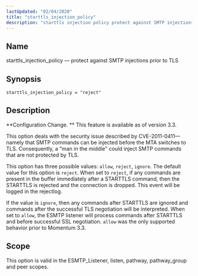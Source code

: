 ```yaml
---
lastUpdated: "02/04/2020"
title: "starttls_injection_policy"
description: "starttls injection policy protect against SMTP injections prior to TLS starttls injection policy reject Configuration Change This feature is available as of version 3 3 This option deals with the security issue described by CVE 2011 0411 namely that SMTP commands can be injected before the MTA switches to TLS..."
---
```


<a name="conf.ref.starttls_injection_policy"></a> 
## Name

starttls_injection_policy — protect against SMTP injections prior to TLS

## Synopsis

`starttls_injection_policy = "reject"`

<a name="idp11891056"></a> 
## Description

**Configuration Change. ** This feature is available as of version 3.3.

This option deals with the security issue described by CVE-2011-0411—namely that SMTP commands can be injected before the MTA switches to TLS. Consequently, a "man in the middle" could inject SMTP commands that are not protected by TLS.

This option has three possible values: `allow`, `reject`, `ignore`. The default value for this option is `reject`. When set to `reject`, if any commands are present in the buffer immediately after a STARTTLS command, then the STARTTLS is rejected and the connection is dropped. This event will be logged in the rejectlog.

If the value is `ignore`, then any commands after STARTTLS are ignored and commands after the successful TLS negotiation will be interpreted. When set to `allow`, the ESMTP listener will process commands after STARTTLS and before successful SSL negotiation. `allow` was the only supported behavior prior to Momentum 3.3.

<a name="idp11901728"></a> 
## Scope

This option is valid in the ESMTP_Listener, listen, pathway, pathway_group and peer scopes.